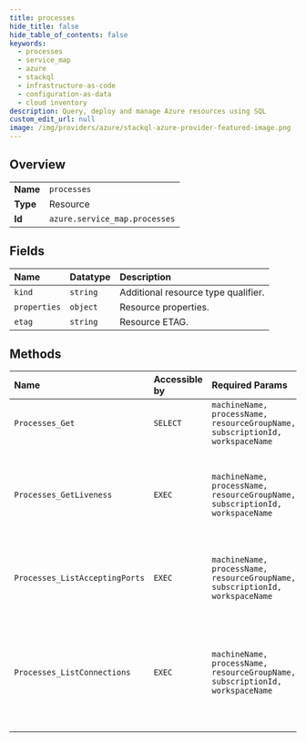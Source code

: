 ```yaml
---
title: processes
hide_title: false
hide_table_of_contents: false
keywords:
  - processes
  - service_map
  - azure    
  - stackql
  - infrastructure-as-code
  - configuration-as-data
  - cloud inventory
description: Query, deploy and manage Azure resources using SQL
custom_edit_url: null
image: /img/providers/azure/stackql-azure-provider-featured-image.png
---
```

  
    

## Overview
<table><tbody>
<tr><td><b>Name</b></td><td><code>processes</code></td></tr>
<tr><td><b>Type</b></td><td>Resource</td></tr>
<tr><td><b>Id</b></td><td><code>azure.service_map.processes</code></td></tr>
</tbody></table>

## Fields
| Name | Datatype | Description |
|:-----|:---------|:------------|
| `kind` | `string` | Additional resource type qualifier. |
| `properties` | `object` | Resource properties. |
| `etag` | `string` | Resource ETAG. |
## Methods
| Name | Accessible by | Required Params | Description |
|:-----|:--------------|:----------------|:------------|
| `Processes_Get` | `SELECT` | `machineName, processName, resourceGroupName, subscriptionId, workspaceName` | Returns the specified process. |
| `Processes_GetLiveness` | `EXEC` | `machineName, processName, resourceGroupName, subscriptionId, workspaceName` | Obtains the liveness status of the process during the specified time interval. |
| `Processes_ListAcceptingPorts` | `EXEC` | `machineName, processName, resourceGroupName, subscriptionId, workspaceName` | Returns a collection of ports on which this process is accepting |
| `Processes_ListConnections` | `EXEC` | `machineName, processName, resourceGroupName, subscriptionId, workspaceName` | Returns a collection of connections terminating or originating at the specified process |
